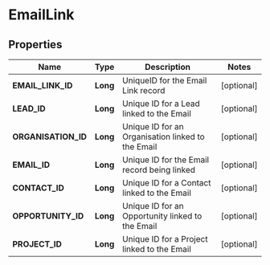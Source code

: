 
# EmailLink

## Properties
Name | Type | Description | Notes
------------ | ------------- | ------------- | -------------
**EMAIL_LINK_ID** | **Long** | UniqueID for the Email Link record |  [optional]
**LEAD_ID** | **Long** | Unique ID for a Lead linked to the Email |  [optional]
**ORGANISATION_ID** | **Long** | Unique ID for an Organisation linked to the Email |  [optional]
**EMAIL_ID** | **Long** | Unique ID for the Email record being linked |  [optional]
**CONTACT_ID** | **Long** | Unique ID for a Contact linked to the Email |  [optional]
**OPPORTUNITY_ID** | **Long** | Unique ID for an Opportunity linked to the Email |  [optional]
**PROJECT_ID** | **Long** | Unique ID for a Project linked to the Email |  [optional]



